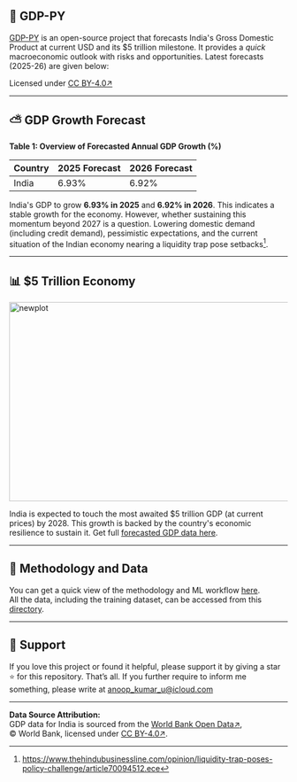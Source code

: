## 🚀 GDP-PY
[GDP-PY](https://github.com/neuraledgeai/GDP-PY/blob/main/GDP-PY%20Project/README.md) is an open-source project that forecasts India's Gross Domestic Product at current USD and its $5 trillion milestone. It provides a *quick* macroeconomic outlook with risks and opportunities. Latest forecasts (2025-26) are given below:

Licensed under [CC BY-4.0↗](https://creativecommons.org/licenses/by/4.0/)

---

## ⛅️ GDP Growth Forecast

**Table 1: Overview of Forecasted Annual GDP Growth (%)**

| Country | 2025 Forecast | 2026 Forecast |
|---------|---------------|---------------|
| India   | 6.93%         | 6.92%         |

India's GDP to grow **6.93% in 2025** and **6.92% in 2026**. This indicates a stable growth for the economy. However, whether sustaining this momentum beyond 2027 is a question. Lowering domestic demand (including credit demand), pessimistic expectations, and the current situation of the Indian economy nearing a liquidity trap pose setbacks[^1].

---

## 📊 $5 Trillion Economy

<img width="907" height="360" alt="newplot" src="https://github.com/user-attachments/assets/dbd31417-94cd-4ac5-a237-82bbd3891bbb" />

India is expected to touch the most awaited $5 trillion GDP (at current prices) by 2028. This growth is backed by the country's economic resilience to sustain it. Get full [forecasted GDP data here](https://github.com/neuraledgeai/GDP-PY/tree/main/GDP-PY%20Project/Data/Forecast%20Data). 

---

## 🧠 Methodology and Data

You can get a quick view of the methodology and ML workflow [here](https://github.com/neuraledgeai/GDP-PY/blob/main/GDP-PY%20Project/Notebook/gdp_current_usd_india_forecast.ipynb).  
All the data, including the training dataset, can be accessed from this [directory](https://github.com/neuraledgeai/GDP-PY/tree/main/GDP-PY%20Project/Data).  

---

## 🙌 Support

If you love this project or found it helpful, please support it by giving a star ⭐️ for this repository. That’s all. If you further require to inform me something, please write at anoop_kumar_u@icloud.com 

---

**Data Source Attribution:**  
GDP data for India is sourced from the [World Bank Open Data↗](https://data.worldbank.org/indicator/NY.GDP.MKTP.CD?locations=IN),  
© World Bank, licensed under [CC BY-4.0↗](https://creativecommons.org/licenses/by/4.0/).  



[^1]: https://www.thehindubusinessline.com/opinion/liquidity-trap-poses-policy-challenge/article70094512.ece

